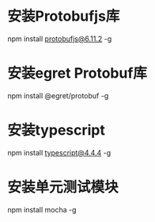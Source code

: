 # 安装Protobufjs库
npm install protobufjs@6.11.2 -g
# 安装egret Protobuf库
npm install @egret/protobuf -g
# 安装typescript
npm install typescript@4.4.4 -g
# 安装单元测试模块
npm install mocha -g